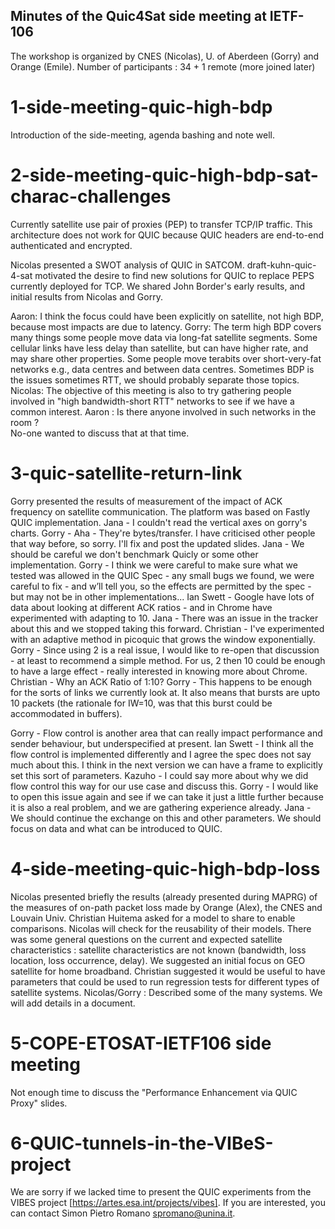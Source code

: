## Minutes of the Quic4Sat side meeting at IETF-106
The workshop is organized by CNES (Nicolas), U. of Aberdeen (Gorry) and Orange (Emile). 
Number of participants : 34 + 1 remote (more joined later)

# 1-side-meeting-quic-high-bdp 
Introduction of the side-meeting, agenda bashing and note well. 

# 2-side-meeting-quic-high-bdp-sat-charac-challenges

Currently satellite use pair of  proxies (PEP) to transfer TCP/IP traffic. 
This architecture does not work for QUIC because QUIC headers are end-to-end authenticated and encrypted.

Nicolas presented a SWOT analysis of QUIC in SATCOM. draft-kuhn-quic-4-sat motivated the desire to find new solutions for QUIC to replace PEPS currently deployed for TCP. We shared John Border's early results, and initial results from Nicolas and Gorry.

Aaron: I think the focus could have been explicitly on satellite, not high BDP, because most impacts are due to latency. 
Gorry: The term high BDP covers many things some people move data via long-fat satellite segments. Some cellular links have less delay than satellite, but can have higher rate, and may share other properties. Some people move terabits over short-very-fat networks e.g., data centres and between data centres. Sometimes BDP is the issues sometimes RTT, we should probably separate those topics.
Nicolas: The objective of this meeting is also to try gathering people involved in "high bandwidth-short RTT" networks to see if we have a common interest.
Aaron : Is there anyone involved in such networks in the room ?  
No-one wanted to discuss that at that time.

# 3-quic-satellite-return-link

Gorry presented the results of measurement of the impact of ACK frequency on satellite communication. The platform was based on Fastly QUIC implementation. 
Jana - I couldn't read the vertical axes on gorry's charts.
Gorry - Aha - They're bytes/transfer. I have criticised other people that way before, so sorry. I'll fix and post the updated slides.
Jana - We should be careful we don't benchmark Quicly or some other implementation.
Gorry - I think we were careful to make sure what we tested was allowed in the QUIC Spec - any small bugs we found, we were careful to fix - and w’ll tell you, so the effects are permitted by the spec - but may not be in other implementations...
Ian Swett - Google have lots of data about looking at different ACK ratios - and in Chrome have experimented with adapting to 10.
Jana - There was an issue in the tracker about this and we stopped taking this forward.
Christian - I've experimented with an adaptive method in picoquic that grows the window exponentially.
Gorry - Since using 2 is a real issue, I would like to re-open that discussion - at least to recommend a simple method. For us, 2 then 10 could be enough to have a large effect - really interested in knowing more about Chrome.
Christian - Why an ACK Ratio of 1:10?
Gorry - This happens to be enough for the sorts of links we currently look at. It also means that bursts are upto 10 packets  (the rationale for IW=10, was that this burst could be accommodated in buffers).

Gorry - Flow control is another area that can really impact performance and sender behaviour, but underspecified at present.
Ian Swett - I think all the flow control is implemented differently and I agree the spec does not say much about this.  I think in the next version we can have a frame to explicitly set this sort of parameters.
Kazuho - I could say more about why we did flow control this way for our use case and discuss this.
Gorry - I would like to open this issue again and see if we can take it just a little further because it is also a real problem, and we are gathering experience already.
Jana - We should continue the exchange on this and other parameters. We should focus on data and what can be introduced to QUIC.

# 4-side-meeting-quic-high-bdp-loss

Nicolas presented briefly the results (already presented during MAPRG) of the measures of on-path packet loss made by Orange (Alex), the CNES and Louvain Univ.
Christian Huitema asked for a model to share to enable comparisons. Nicolas will check for the reusability of their models. 
There was some general questions on the current and expected satellite characteristics : satellite characteristics are not known (bandwidth, loss location, loss occurrence, delay). We suggested an initial focus on GEO satellite for home broadband.
Christian suggested it would be useful to have parameters that could be used to run regression tests for different types of satellite systems.
Nicolas/Gorry : Described some of the many systems. We will add details in a document. 

# 5-COPE-ETOSAT-IETF106 side meeting

Not enough time to discuss the "Performance Enhancement via QUIC Proxy" slides. 

# 6-QUIC-tunnels-in-the-VIBeS-project
We are sorry if we lacked time to present the QUIC experiments from the VIBES project [https://artes.esa.int/projects/vibes]. 
If you are interested, you can contact Simon Pietro Romano <spromano@unina.it>.
